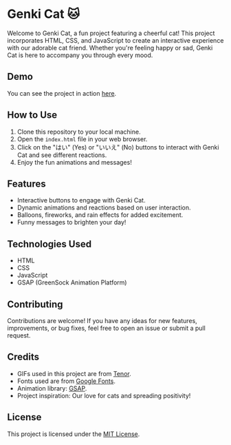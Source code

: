 # Genki Cat 🐱

Welcome to Genki Cat, a fun project featuring a cheerful cat! This project incorporates HTML, CSS, and JavaScript to create an interactive experience with our adorable cat friend. Whether you're feeling happy or sad, Genki Cat is here to accompany you through every mood.

## Demo

You can see the project in action [here](https://savazeb.github.io/genki-cat/).

## How to Use

1. Clone this repository to your local machine.
2. Open the `index.html` file in your web browser.
3. Click on the "はい" (Yes) or "いいえ" (No) buttons to interact with Genki Cat and see different reactions.
4. Enjoy the fun animations and messages!

## Features

- Interactive buttons to engage with Genki Cat.
- Dynamic animations and reactions based on user interaction.
- Balloons, fireworks, and rain effects for added excitement.
- Funny messages to brighten your day!

## Technologies Used

- HTML
- CSS
- JavaScript
- GSAP (GreenSock Animation Platform)

## Contributing

Contributions are welcome! If you have any ideas for new features, improvements, or bug fixes, feel free to open an issue or submit a pull request.

## Credits

- GIFs used in this project are from [Tenor](https://tenor.com/).
- Fonts used are from [Google Fonts](https://fonts.google.com/).
- Animation library: [GSAP](https://greensock.com/gsap/).
- Project inspiration: Our love for cats and spreading positivity!

## License

This project is licensed under the [MIT License](LICENSE).
